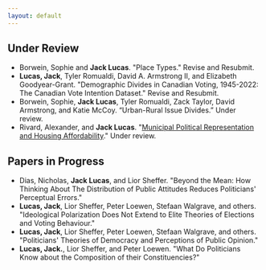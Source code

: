 ```yaml
---
layout: default
---
```


## Under Review

- Borwein, Sophie and **Jack Lucas**. "Place Types." Revise and Resubmit.
- **Lucas, Jack**, Tyler Romualdi, David A. Armstrong II, and Elizabeth Goodyear-Grant. "Demographic Divides in Canadian Voting, 1945-2022: The Canadian Vote Intention Dataset." Revise and Resubmit. 
- Borwein, Sophie, **Jack Lucas**, Tyler Romualdi, Zack Taylor, David Armstrong, and Katie McCoy. “Urban-Rural Issue Divides.” Under review.
- Rivard, Alexander, and **Jack Lucas**. "[Municipal Political Representation and Housing Affordability](https://osf.io/preprints/osf/26b9x)." Under review.

## Papers in Progress

- Dias, Nicholas, **Jack Lucas**, and Lior Sheffer. "Beyond the Mean: How Thinking About The Distribution of Public Attitudes Reduces Politicians' Perceptual Errors."
- **Lucas, Jack**, Lior Sheffer, Peter Loewen, Stefaan Walgrave, and others. "Ideological Polarization Does Not Extend to Elite Theories of Elections and Voting Behaviour."
- **Lucas, Jack**, Lior Sheffer, Peter Loewen, Stefaan Walgrave, and others. "Politicians' Theories of Democracy and Perceptions of Public Opinion."
- **Lucas, Jack.**, Lior Sheffer, and Peter Loewen. "What Do Politicians Know about the Composition of their Constituencies?"

